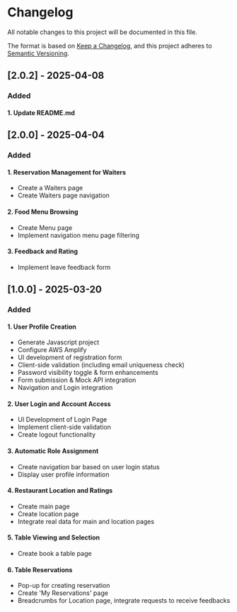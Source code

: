 ﻿# Changelog
All notable changes to this project will be documented in this file.

The format is based on [Keep a Changelog](https://keepachangelog.com/en/1.0.0/),
and this project adheres to [Semantic Versioning](https://semver.org/spec/v2.0.0.html).

## [2.0.2] - 2025-04-08

### Added

#### 1. Update README.md 

## [2.0.0] - 2025-04-04
### Added

#### 1. Reservation Management for Waiters

- Create a Waiters page
- Create Waiters page navigation

#### 2. Food Menu Browsing

- Create Menu page
- Implement navigation menu page filtering

#### 3. Feedback and Rating

- Implement leave feedback form

## [1.0.0] - 2025-03-20
### Added

#### 1. User Profile Creation

- Generate Javascript project
- Configure AWS Amplify
- UI development of registration form
- Client-side validation (including email uniqueness check)
- Password visibility toggle & form enhancements
- Form submission & Mock API integration
- Navigation and Login integration

#### 2. User Login and Account Access

- UI Development of Login Page
- Implement client-side validation
- Create logout functionality

#### 3. Automatic Role Assignment

- Create navigation bar based on user login status
- Display user profile information

#### 4. Restaurant Location and Ratings

- Create main page
- Create location page
- Integrate real data for main and location pages

#### 5. Table Viewing and Selection

- Create book a table page

#### 6. Table Reservations

- Pop-up for creating reservation
- Create 'My Reservations' page
- Breadcrumbs for Location page, integrate requests to receive feedbacks
